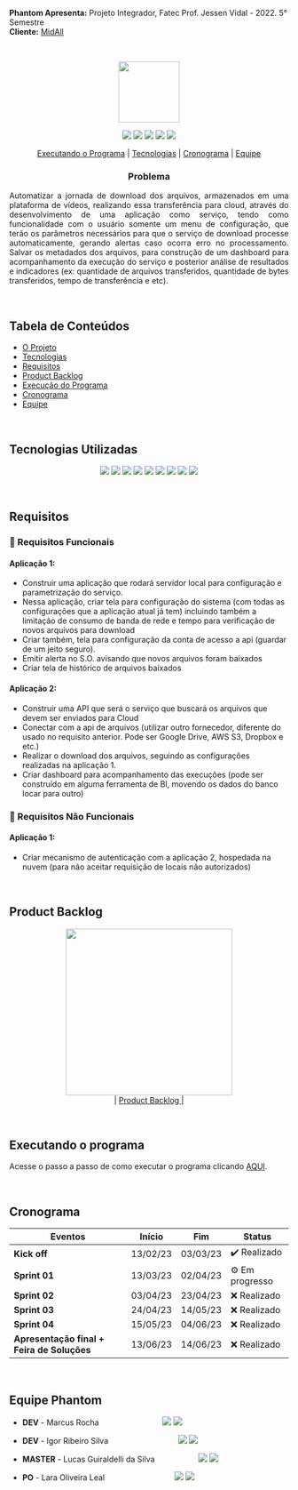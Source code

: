 **Phantom Apresenta:** Projeto Integrador, Fatec Prof. Jessen Vidal - 2022. 5° Semestre <br>
**Cliente:** <a href="https://www.midall.com.br//">MidAll</a>

<br><p align="center">
 <a href="https://www.midall.com.br/"><img src="https://user-images.githubusercontent.com/80851038/163725778-498ec2e9-e8eb-45cf-a586-848e5bb1dd97.png" width="110"/></a>
</p>

<p align="center"> 
 <img src="https://img.shields.io/badge/Status%3A-Building-orange"/>
 <a href="https://www.java.com/pt-BR/"><img src="https://img.shields.io/badge/Language%3A-JAVA-red"/></a>
 <a href="https://vuejs.org/"><img src="https://img.shields.io/badge/Language%3A-VUE.js-green"/></a>
 <a href="https://www.midall.com.br/"><img src="https://img.shields.io/badge/Client%3A-MidAll-purple"/></a>
 <a href="http://fatecsjc-prd.azurewebsites.net/"><img src="https://img.shields.io/badge/Institution%3A-Fatec-red"/></a>
</p>

<p align="center">
 <a href="#executando-o-programa">Executando o Programa</a> |  <a href="#tecnologias-utilizadas">Tecnologias</a> |  <a href="#cronograma">Cronograma</a> 
 |  <a href="#equipe-phantom">Equipe</a>
</p>

<h3 align="center">Problema</h3>
<p align="justify">
Automatizar a jornada de download dos arquivos, armazenados em uma plataforma de vídeos,
realizando essa transferência para cloud, através do desenvolvimento de uma aplicação como
serviço, tendo como funcionalidade com o usuário somente um menu de configuração, que terão
os parâmetros necessários para que o serviço de download processe automaticamente, gerando
alertas caso ocorra erro no processamento. Salvar os metadados dos arquivos, para construção de
um dashboard para acompanhamento da execução do serviço e posterior análise de resultados e
indicadores (ex: quantidade de arquivos transferidos, quantidade de bytes transferidos, tempo de
transferência e etc).
</p>


<br>

## Tabela de Conteúdos

 - [O Projeto](#subiter-call)
 - [Tecnologias](#tecnologias-utilizadas)
 - [Requisitos](#requisitos)
 - [Product Backlog](#product-backlog)  
 - [Execução do Programa](#executando-o-programa)
 - [Cronograma](#cronograma)
 - [Equipe](#equipe-phantom)

<br>

## Tecnologias Utilizadas

<p align="center">
  <img src="https://img.shields.io/badge/Vue.js-35495E?style=for-the-badge&logo=vuedotjs&logoColor=4FC08D"/>
  <img src="https://img.shields.io/badge/JavaScript-323330?style=for-the-badge&logo=javascript&logoColor=gold"/>
  <img src="https://img.shields.io/badge/HTML5-E34F26?style=for-the-badge&logo=html5&logoColor=white"/>
  <img src="https://img.shields.io/badge/CSS3-1572B6?style=for-the-badge&logo=css3&logoColor=white"/>
  <img src="https://img.shields.io/badge/Sass-CC6699?style=for-the-badge&logo=sass&logoColor=white"/>

  <img src="https://img.shields.io/badge/Java-ED8B00?style=for-the-badge&logo=java&logoColor=white"/>
  <img src="https://img.shields.io/badge/Spring-6DB33F?style=for-the-badge&logo=spring&logoColor=white"/>
  <img src="https://img.shields.io/badge/maven-C71A36?style=for-the-badge&logo=apachemaven&logoColor=white"/>
  <img src="https://img.shields.io/badge/Hibernate-59666C?style=for-the-badge&logo=Hibernate&logoColor=white"/>
</p>
 
<br>

## Requisitos

### 📌 Requisitos Funcionais

#### Aplicação 1:

 - Construir uma aplicação que rodará servidor local para configuração e parametrização do serviço.
 - Nessa aplicação, criar tela para configuração do sistema (com todas as configurações que a aplicação atual já tem) incluindo também a limitação de consumo de banda de rede e tempo para verificação de novos arquivos para download
 - Criar também, tela para configuração da conta de acesso a api (guardar de um jeito seguro).
 - Emitir alerta no S.O. avisando que novos arquivos foram baixados
 - Criar tela de histórico de arquivos baixados

#### Aplicação 2:

 - Construir uma API que será o serviço que buscará os arquivos que devem ser enviados para Cloud
 - Conectar com a api de arquivos (utilizar outro fornecedor, diferente do usado no requisito anterior. Pode ser Google Drive, AWS S3, Dropbox e etc.)
 - Realizar o download dos arquivos, seguindo as configurações realizadas na aplicação 1.
 - Criar dashboard para acompanhamento das execuções (pode ser construído em alguma ferramenta de BI, movendo os dados do banco locar para outro)

### 📌 Requisitos Não Funcionais

#### Aplicação 1:

 - Criar mecanismo de autenticação com a aplicação 2, hospedada na nuvem (para não aceitar requisição de locais não autorizados)

<br>

## Product Backlog

<p align="center"> 
<img src="https://user-images.githubusercontent.com/80851038/190932627-dec3b2eb-fcb7-486d-a563-6096a2e1e7ec.png" width="300"/> <br>
| <a href="https://apisubiter.atlassian.net/jira/software/projects/MID/boards/2/backlog">Product Backlog </a> |
</p>
 
<br>

## Executando o programa 
Acesse o passo a passo de como executar o programa clicando [AQUI](https://github.com/PhatomFatec/datatransfer-back/blob/8cf60c91e62dfdb093f0172d0c382152d15f3e91/Readme.md).

<br>

## Cronograma

| Eventos         | Início   | Fim      | Status |
|-----------------|----------|----------|--------|
| **Kick off**    | 13/02/23 | 03/03/23 |   ✔️ Realizado      |
| **Sprint 01**   | 13/03/23 | 02/04/23 |   ⚙ Em progresso       |
| **Sprint 02**   | 03/04/23 | 23/04/23 |   ❌ Realizado      |
| **Sprint 03**   | 24/04/23 | 14/05/23 |   ❌ Realizado      |
| **Sprint 04**   | 15/05/23 | 04/06/23 |   ❌ Realizado      |
| **Apresentação final + Feira de Soluções** | 13/06/23 | 14/06/23 |   ❌ Realizado  |

<br>

## Equipe Phantom

* **DEV** - Marcus Rocha &nbsp; &nbsp; &nbsp; &nbsp; &nbsp; &nbsp; &nbsp; &nbsp; &nbsp; &nbsp; &nbsp; &nbsp; &nbsp;&nbsp;&nbsp;
[<img src="https://img.shields.io/badge/linkedin-%230077B5.svg?&style=for-the-badge&logo=linkedin&logoColor=white&color=black"/>](https://www.linkedin.com/in/mvarocha/)
[<img src="https://img.shields.io/badge/github%20-%23121011.svg?&style=for-the-badge&logo=github&logoColor=white&color=black"/>](https://github.com/mvarocha)


* **DEV** - Igor Ribeiro Silva &nbsp; &nbsp; &nbsp; &nbsp; &nbsp; &nbsp; &nbsp; &nbsp; &nbsp; &nbsp; &nbsp; &nbsp; &nbsp; &nbsp; &nbsp;&nbsp; 
[<img src="https://img.shields.io/badge/linkedin-%230077B5.svg?&style=for-the-badge&logo=linkedin&logoColor=white&color=black"/>](https://www.linkedin.com/in/igor-ribeiro-8571a6210/)
[<img src="https://img.shields.io/badge/github%20-%23121011.svg?&style=for-the-badge&logo=github&logoColor=white&color=black"/>](https://github.com/IgorRibeiro-S)

* **MASTER** - Lucas Guiraldelli da Silva &nbsp; &nbsp; &nbsp; &nbsp; &nbsp; &nbsp; &nbsp; &nbsp; &nbsp;&nbsp;
[<img src="https://img.shields.io/badge/linkedin-%230077B5.svg?&style=for-the-badge&logo=linkedin&logoColor=white&color=black"/>](https://www.linkedin.com/in/lucasguiraldelli/)
[<img src="https://img.shields.io/badge/github%20-%23121011.svg?&style=for-the-badge&logo=github&logoColor=white&color=black"/>](https://github.com/LucasGuiraldelli)

* **PO** - Lara Oliveira Leal &nbsp; &nbsp; &nbsp; &nbsp; &nbsp; &nbsp; &nbsp; &nbsp; &nbsp; &nbsp; &nbsp; &nbsp; &nbsp; &nbsp; &nbsp;&nbsp;
[<img src="https://img.shields.io/badge/linkedin-%230077B5.svg?&style=for-the-badge&logo=linkedin&logoColor=white&color=black"/>](https://www.linkedin.com/in/lara-leal-527b7020a/)
[<img src="https://img.shields.io/badge/github%20-%23121011.svg?&style=for-the-badge&logo=github&logoColor=white&color=black"/>](https://github.com/lara-leal)
